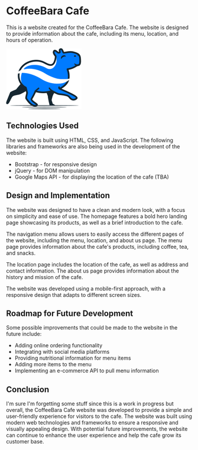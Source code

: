 
# CoffeeBara Cafe

This is a website created for the CoffeeBara Cafe. The website is designed to provide information about the cafe, including its menu, location, and hours of operation.

![CoffeeBara Logo](img/logo-nav-test-2.svg)

## Technologies Used

The website is built using HTML, CSS, and JavaScript. The following libraries and frameworks are also being used in the development of the website:

- Bootstrap - for responsive design
- jQuery - for DOM manipulation
- Google Maps API - for displaying the location of the cafe (TBA)

## Design and Implementation

The website was designed to have a clean and modern look, with a focus on simplicity and ease of use. The homepage features a bold hero landing page showcasing its products, as well as a brief introduction to the cafe.

The navigation menu allows users to easily access the different pages of the website, including the menu, location, and about us page. The menu page provides information about the cafe's products, including coffee, tea, and snacks.

The location page includes the location of the cafe, as well as address and contact information. The about us page provides information about the history and mission of the cafe.

The website was developed using a mobile-first approach, with a responsive design that adapts to different screen sizes.

## Roadmap for Future Development

Some possible improvements that could be made to the website in the future include:

- Adding online ordering functionality
- Integrating with social media platforms
- Providing nutritional information for menu items
- Adding more items to the menu
- Implementing an e-commerce API to pull menu information

## Conclusion

I'm sure I'm forgetting some stuff since this is a work in progress but overall, the CoffeeBara Cafe website was developed to provide a simple and user-friendly experience for visitors to the cafe. The website was built using modern web technologies and frameworks to ensure a responsive and visually appealing design. With potential future improvements, the website can continue to enhance the user experience and help the cafe grow its customer base.